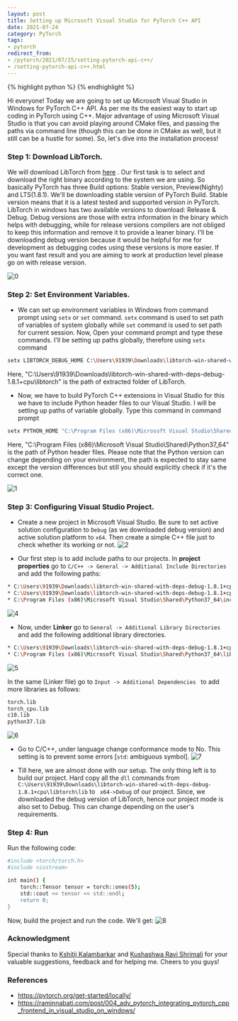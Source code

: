 ```yaml
---
layout: post
title: Setting up Microsoft Visual Studio for PyTorch C++ API
date: 2021-07-24
category: PyTorch
tags: 
- pytorch
redirect_from:
- /pytorch/2021/07/25/setting-pytorch-api-c++/
- /setting-pytorch-api-c++.html
---
```


{% highlight python %}
{% endhighlight %}

<script type="text/javascript" async
    src="https://cdn.mathjax.org/mathjax/latest/MathJax.js?config=TeX-MML-AM_CHTML">
</script>

Hi everyone! Today we are going to set up Microsoft Visual Studio in Windows for PyTorch C++ API. As per me its the easiest way to start up coding in PyTorch using C++. Major advantage of using Microsoft Visual Studio is that you can avoid playing around CMake files, and passing the paths via command line (though this can be done in CMake as well, but it still can be a hustle for some). So, let's dive into the installation process!

### Step 1: Download LibTorch.

We will download LibTorch from [here](https://pytorch.org/get-started/locally/) . Our first task is to select and download the right binary according to the system we are using. 
So basically PyTorch has three Build options: Stable version, Preview(Nighty) and LTS(1.8.1). We'll be downloading stable version of PyTorch Build. Stable version means that it is a latest tested and supported version in PyTorch. LibTorch in windows has two available versions to download: Release & Debug.
Debug versions are those with extra information in the binary which helps with debugging, while for release versions compilers are not obliged to keep this information and remove it to provide a leaner binary. I'll be downloading debug version because it would be helpful for me for development as debugging codes using these versions is more easier. If you want fast result and you are aiming to work at production level please go on with release version.  

![0](https://user-images.githubusercontent.com/62256509/124362052-6088bb00-dc50-11eb-8184-2f475bc4dcf6.png)

### Step 2: Set Environment Variables.

* We can set up environment variables in Windows from command prompt using `setx` or `set` command. `setx` command is used to set path of variables of system globally while `set` command is used to set path for current session. Now, Open your command prompt and type these commands. I'll be setting up paths globally, therefore using `setx` command

```bash
setx LIBTORCH_DEBUG_HOME C:\Users\91939\Downloads\libtorch-win-shared-with-deps-debug-1.8.1+cpu\libtorch
```

Here, "C:\Users\91939\Downloads\libtorch-win-shared-with-deps-debug-1.8.1+cpu\libtorch" is the path of extracted folder of LibTorch.

* Now, we have to build PyTorch C++ extensions in Visual Studio for this we have to include Python header files to our Visual Studio. I will be setting up paths of variable globally. Type this command in command prompt

```bash
setx PYTHON_HOME "C:\Program Files (x86)\Microsoft Visual Studio\Shared\Python37_64"
```

Here, "C:\Program Files (x86)\Microsoft Visual Studio\Shared\Python37_64" is the path of Python header files. Please note that the Python version can change depending on your environment, the path is expected to stay same except the version differences but still you should explicitly check if it's the correct one.

![1](https://user-images.githubusercontent.com/62256509/124362070-74ccb800-dc50-11eb-93cd-6c2fcf80b6f3.png)

### Step 3: Configuring Visual Studio Project.

* Create a new project in Microsoft Visual Studio. Be sure to set active solution configuration to `Debug` (as we downloaded debug version) and active solution platform to `x64`. Then create a simple C++ file just to check whether its working or not.
![2](https://user-images.githubusercontent.com/62256509/124362102-a2b1fc80-dc50-11eb-8998-33a33dd92679.png)

* Our first step is to add include paths to our projects. In **project properties** go to `C/C++ -> General -> Additional Include Directories` and add the following paths:

```bash
* C:\Users\91939\Downloads\libtorch-win-shared-with-deps-debug-1.8.1+cpu\libtorch\include
* C:\Users\91939\Downloads\libtorch-win-shared-with-deps-debug-1.8.1+cpu\libtorch\include\torch\csrc\api\include
* C:\Program Files (x86)\Microsoft Visual Studio\Shared\Python37_64\include
```
![4](https://user-images.githubusercontent.com/62256509/124362124-c2492500-dc50-11eb-82a0-9dbfa5259908.png)

* Now, under **Linker** go to `General -> Additional Library Directories` and add the following additional library directories.

```bash
* C:\Users\91939\Downloads\libtorch-win-shared-with-deps-debug-1.8.1+cpu\libtorch\lib
* C:\Program Files (x86)\Microsoft Visual Studio\Shared\Python37_64\libs
```
![5](https://user-images.githubusercontent.com/62256509/124362132-d12fd780-dc50-11eb-817b-5feb5cef40b2.png)

In the same (Linker file) go to `Input -> Additional Dependencies ` to add more libraries as follows:

```bash
torch.lib 
torch_cpu.lib 
c10.lib 
python37.lib
```
![6](https://user-images.githubusercontent.com/62256509/124362382-13a5e400-dc52-11eb-827c-5b8b7b9ca65d.png)

* Go to C/C++, under language change conformance mode to No. This setting is to prevent some errors [`std`: ambiguous symbol].
![7](https://user-images.githubusercontent.com/62256509/124362389-17d20180-dc52-11eb-98f0-cf1e03b1918c.png)

* Till here, we are almost done with our setup. The only thing left is to build our project. Hard copy all the `dll` commands from `C:\Users\91939\Downloads\libtorch-win-shared-with-deps-debug-1.8.1+cpu\libtorch\lib` to ` x64->Debug` of our project.  Since, we downloaded the debug version of LibTorch, hence our project mode is also set to Debug. This can change depending on the user's requirements. 

### Step 4: Run

Run the following code:

```bash
#include <torch/torch.h>
#include <iostream>

int main() {
	torch::Tensor tensor = torch::ones(5);
	std::cout << tensor << std::endl;
	return 0;
}
```
Now, build the project and run the code. We'll get:
![8](https://user-images.githubusercontent.com/62256509/124362418-4354ec00-dc52-11eb-8e6a-9b45f3565180.png)

### Acknowledgment

Special thanks to [Kshitij Kalambarkar](https://github.com/kshitij12345) and [Kushashwa Ravi Shrimali](https://github.com/krshrimali) for your valuable suggestions, feedback and for helping me. Cheers to you guys!

### References

* https://pytorch.org/get-started/locally/
* https://raminnabati.com/post/004_adv_pytorch_integrating_pytorch_cpp_frontend_in_visual_studio_on_windows/
